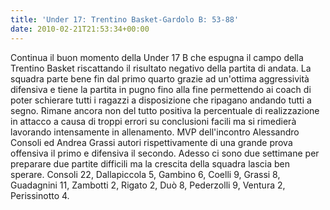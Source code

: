 ```yaml
---
title: 'Under 17: Trentino Basket-Gardolo B: 53-88'
date: 2010-02-21T21:53:34+00:00
---
```

Continua il buon momento della Under 17 B che espugna il campo della Trentino Basket riscattando il risultato negativo della partita di andata. La squadra parte bene fin dal primo quarto grazie ad un'ottima aggressività difensiva e tiene la partita in pugno fino alla fine permettendo ai coach di poter schierare tutti i ragazzi a disposizione che ripagano andando tutti a segno. Rimane ancora non del tutto positiva la percentuale di realizzazione in attacco a causa di troppi errori su conclusioni facili ma si rimedierà lavorando intensamente in allenamento. MVP dell'incontro Alessandro Consoli ed Andrea Grassi autori rispettivamente di una grande prova offensiva il primo e difensiva il secondo. Adesso ci sono due settimane per preparare due partite difficili ma la crescita della squadra lascia ben sperare. Consoli 22, Dallapiccola 5, Gambino 6, Coelli 9, Grassi 8, Guadagnini 11, Zambotti 2, Rigato 2, Duò 8, Pederzolli 9, Ventura 2, Perissinotto 4.